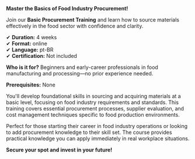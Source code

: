 **Master the Basics of Food Industry Procurement!**

Join our **Basic Procurement Training** and learn how to source materials effectively in the food sector with confidence and clarity.

✔ **Duration:** 4 weeks  
✔ **Format:** online  
✔ **Language:** pt-BR  
✔ **Certification:** Not included

**Who is it for?** Beginners and early-career professionals in food manufacturing and processing—no prior experience needed.

**Prerequisites:** None

You'll develop foundational skills in sourcing and acquiring materials at a basic level, focusing on food industry requirements and standards. This training covers essential procurement processes, supplier evaluation, and cost management techniques specific to food production environments.

Perfect for those starting their career in food industry operations or looking to add procurement knowledge to their skill set. The course provides practical knowledge you can apply immediately in real workplace situations.

**Secure your spot and invest in your future!**